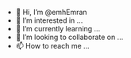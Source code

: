 - 👋 Hi, I’m @emhEmran
- 👀 I’m interested in ...
- 🌱 I’m currently learning ...
- 💞️ I’m looking to collaborate on ...
- 📫 How to reach me ...

<!---
emhEmran/emhEmran is a ✨ special ✨ repository because its `README.md` (this file) appears on your GitHub profile.
You can click the Preview link to take a look at your changes.
--->
